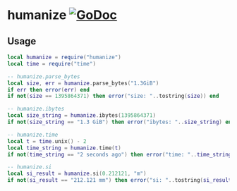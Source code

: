 # humanize [![GoDoc](https://godoc.org/github.com/venerasf/go-lua-libs/humanize?status.svg)](https://godoc.org/github.com/venerasf/go-lua-libs/humanize)

## Usage

```lua
local humanize = require("humanize")
local time = require("time")

-- humanize.parse_bytes
local size, err = humanize.parse_bytes("1.3GiB")
if err then error(err) end
if not(size == 1395864371) then error("size: "..tostring(size)) end

-- humanize.ibytes
local size_string = humanize.ibytes(1395864371)
if not(size_string == "1.3 GiB") then error("ibytes: "..size_string) end

-- humanize.time
local t = time.unix() - 2
local time_string = humanize.time(t)
if not(time_string == "2 seconds ago") then error("time: "..time_string) end

-- humanize.si
local si_result = humanize.si(0.212121, "m")
if not(si_result == "212.121 mm") then error("si: "..tostring(si_result)) end
```

